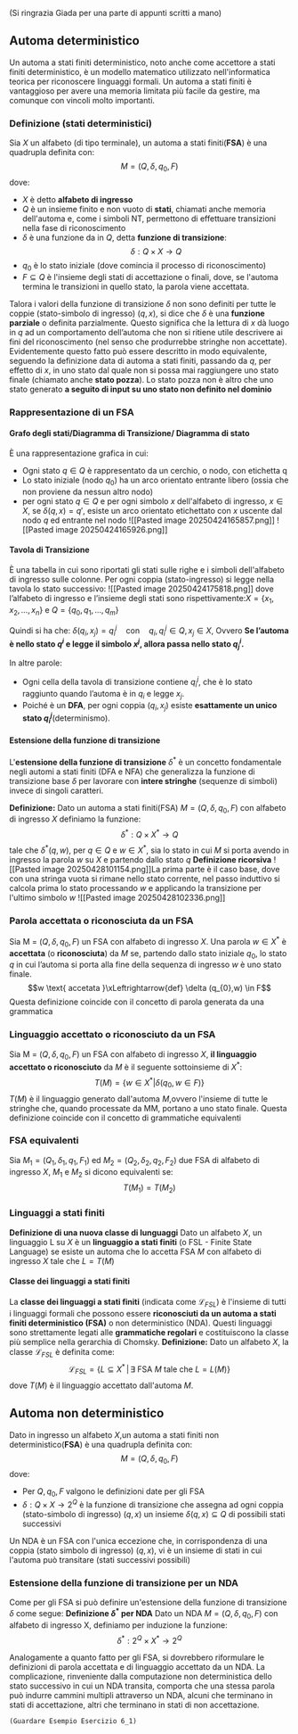 (Si ringrazia Giada per una parte di appunti scritti a mano)
## Automa deterministico
Un automa a stati finiti deterministico, noto anche come accettore a stati finiti deterministico, è un modello matematico utilizzato nell'informatica teorica per riconoscere linguaggi formali.
Un automa a stati finiti è vantaggioso per avere una memoria limitata più facile da gestire, ma comunque con vincoli molto importanti.
### Definizione (stati deterministici)
Sia $X$ un alfabeto (di tipo terminale), un automa a stati finiti(**FSA**) è una quadrupla definita con:
$$M=(Q,\delta,q_{0},F)$$
dove:
- $X$ è detto **alfabeto di ingresso**
- $Q$ è un insieme finito e non vuoto di **stati**, chiamati anche memoria dell'automa e, come i simboli NT, permettono di effettuare transizioni nella fase di riconoscimento
- $\delta$ è una funzione da in $Q$, detta **funzione di transizione**:$$\delta: Q \times X \to Q$$
- $q_{0}$ è lo stato iniziale (dove comincia il processo di riconoscimento)
- $F \subseteq Q$ è l'insieme degli stati di accettazione o finali, dove, se l'automa termina le transizioni in quello stato, la parola viene accettata.

Talora i valori della funzione di transizione $\delta$ non sono definiti per tutte le coppie (stato-simbolo di ingresso) $(q,x)$, si dice che $\delta$ è una **funzione parziale** o definita parzialmente. Questo significa che la lettura di $x$ dà luogo in $q$ ad un comportamento dell’automa che non si ritiene utile descrivere ai fini del riconoscimento (nel senso che produrrebbe stringhe non accettate).
Evidentemente questo fatto può essere descritto in modo equivalente, seguendo la definizione data di automa a stati finiti, passando da $q$, per effetto di $x$, in uno stato dal quale non si possa mai raggiungere uno stato finale (chiamato anche **stato pozza**).
Lo stato pozza non è altro che uno stato generato **a seguito di input su uno stato non definito nel dominio**
### Rappresentazione di un FSA
#### Grafo degli stati/Diagramma di Transizione/ Diagramma di stato
È una rappresentazione grafica in cui:
- Ogni stato $q \in Q$ è rappresentato da un cerchio, o nodo, con etichetta q
- Lo stato iniziale (nodo $q_{0}$) ha un arco orientato entrante libero (ossia che non proviene da nessun altro nodo)
- per ogni stato $q \in Q$ e per ogni simbolo $x$ dell'alfabeto di ingresso, $x \in X$, se $\delta(q,x)=q'$, esiste un arco orientato etichettato con $x$ uscente dal nodo $q$ ed entrante nel nodo
![[Pasted image 20250424165857.png]]
![[Pasted image 20250424165926.png]]
#### Tavola di Transizione
È una tabella in cui sono riportati gli stati sulle righe e i simboli dell'alfabeto di ingresso sulle colonne.
Per ogni coppia (stato-ingresso) si legge nella tavola lo stato successivo:
![[Pasted image 20250424175818.png]]
dove l’alfabeto di ingresso e l’insieme degli stati sono rispettivamente:$X=\{x_{1},x_{2},\dots,x_{n}\}$ e $Q=\{q_{0},q_{1},\dots,q_{m}\}$

Quindi si ha che:
$\delta(q_{i}​,x_{j}​)=q_{i}^j \quad ​\text{con} \quad q_{i}​, q_{i}^j \in Q,​x_{j}​ \in X$,
Ovvero **Se l’automa è nello stato $q^i$ e legge il simbolo $x^j$​, allora passa nello stato $q^i_j$​.**

In altre parole:
- Ogni cella della tavola di transizione contiene $q_{i}^j$​, che è lo stato raggiunto quando l’automa è in $q_{i​}$​ e legge $x_{j}$.
- Poiché è un **DFA**, per ogni coppia $(q_{i​},x_{j}​)$ esiste **esattamente un unico stato $q_{i}^j$​** (determinismo).
#### Estensione della funzione di transizione
L'**estensione della funzione di transizione** $\delta^*$ è un concetto fondamentale negli automi a stati finiti (DFA e NFA) che generalizza la funzione di transizione base $\delta$ per lavorare con **intere stringhe** (sequenze di simboli) invece di singoli caratteri.

**Definizione:**
Dato un automa a stati finiti(FSA) $M=(Q,\delta,q_0,F)$ con alfabeto di ingresso $X$ definiamo la funzione:$$\delta^*:Q\times X^*\to Q$$tale che $\delta^*(q,w)$, per $q \in Q$ e $w \in X^*$, sia lo stato in cui $M$ si porta avendo in ingresso la parola $w$ su $X$ e partendo dallo stato $q$
**Definizione ricorsiva**
![[Pasted image 20250428101154.png]]La prima parte è il caso base, dove con una stringa vuota si rimane nello stato corrente, nel passo induttivo si calcola prima lo stato processando $w$ e applicando la transizione per l'ultimo simbolo $w$
![[Pasted image 20250428102336.png]]
### Parola accettata o riconosciuta da un FSA
Sia M = $(Q, \delta, q_{0}, F)$ un FSA con alfabeto di ingresso $X$. Una parola $w \in X^*$ è **accettata** (o **riconosciuta**) da $M$ se, partendo dallo stato iniziale $q_{0}$, lo stato $q$ in cui l’automa si porta alla fine della sequenza di ingresso $w$ è uno stato finale.
$$w \text{ accetata }\xLeftrightarrow{def} \delta (q_{0},w) \in F$$
Questa definizione coincide con il concetto di parola generata da una grammatica
### Linguaggio accettato o riconosciuto da un FSA 
Sia M = $(Q, \delta, q_{0}, F)$ un FSA con alfabeto di ingresso $X$, **il linguaggio accettato o riconosciuto** da $M$ è il seguente sottoinsieme di $X^*$:$$T(M)=\{w \in X^*| \delta (q_{0},w \in F)\}$$
$T(M)$ è il linguaggio generato dall'automa $M$,ovvero l'insieme di tutte le stringhe che, quando processate da MM, portano a uno stato finale.
Questa definizione coincide con il concetto di grammatiche equivalenti
### FSA equivalenti
Sia $M_{1}=(Q_{1},\delta_{1},q_{1},F_{1})$ ed $M_{2}=(Q_{2},\delta_{2},q_{2},F_{2})$ due FSA di alfabeto di ingresso $X$, $M_{1}$ e $M_{2}$
si dicono equivalenti se:$$T(M_{1})=T(M_{2})$$
### Linguaggi a stati finiti
**Definizione di una nuova classe di lunguaggi**
Dato un alfabeto $X$, un linguaggio L su $X$ è un **linguaggio a stati finiti** (o FSL - Finite State Language) se esiste un automa che lo accetta FSA $M$ con alfabeto di ingresso $X$ tale che $L=T(M)$
#### Classe dei linguaggi a stati finiti
La **classe dei linguaggi a stati finiti** (indicata come $\mathcal{L}_{FSL}$) è l'insieme di tutti i linguaggi formali che possono essere **riconosciuti da un automa a stati finiti deterministico (FSA)** o non deterministico (NDA). 
Questi linguaggi sono strettamente legati alle **grammatiche regolari** e costituiscono la classe più semplice nella gerarchia di Chomsky.
**Definizione:**
Dato un alfabeto $X$, la classe $\mathcal{L}_{FSL}$ è definita come:
$$
\mathcal{L}_{FSL} = \left\{ L \subseteq X^* \,\middle|\, \exists \text{ FSA } M \text{ tale che } L = L(M) \right\}
$$
dove $T(M)$ è il linguaggio accettato dall'automa $M$.
## Automa non deterministico
Dato in ingresso un alfabeto $X$,un automa a stati finiti non deterministico(**FSA**) è una quadrupla definita con:
$$M=(Q,\delta,q_{0},F)$$dove:
- Per $Q,q_{0},F$ valgono le definizioni date per gli FSA
- $\delta:Q\times X \to 2^{Q}$ è la funzione di transizione che assegna ad ogni coppia (stato-simbolo di ingresso) $(q,x)$ un insieme $\delta(q,x)\subseteq Q$ di possibili stati successivi

Un NDA è un FSA con l'unica eccezione che, in corrispondenza di una coppia (stato simbolo di ingresso) $(q,x)$, vi è un insieme di stati in cui l'automa può transitare (stati successivi possibili)
### Estensione della funzione di transizione per un NDA
Come per gli FSA si può definire un'estensione della funzione di transizione $\delta$ come segue:
**Definizione $\delta^{*}$ per NDA**
Dato un NDA $M=(Q,\delta,q_{0},F)$ con alfabeto di ingresso X, definiamo per induzione la funzione: $$\delta^{*}:2^{Q} \times X^{*} \to 2^{Q}$$

Analogamente a quanto fatto per gli FSA, si dovrebbero riformulare le definizioni di parola accettata e di linguaggio accettato da un NDA. La complicazione, rinveniente dalla computazione non deterministica dello stato successivo in cui un
NDA transita, comporta che una stessa parola può indurre cammini multipli attraverso un NDA, alcuni che terminano in stati di accettazione, altri che terminano in stati di non accettazione.
```
(Guardare Esempio Esercizio 6_1)
```


